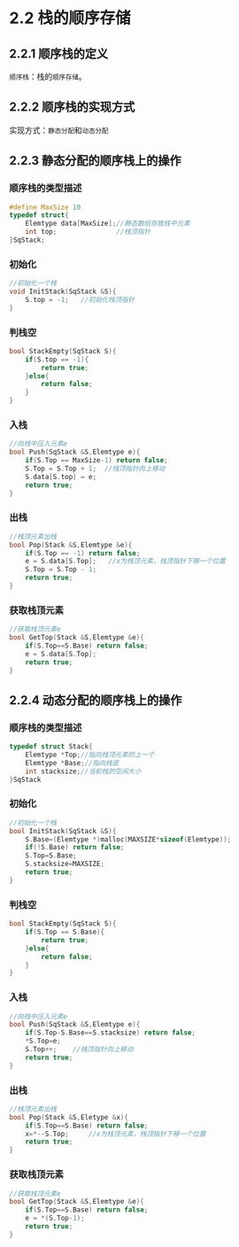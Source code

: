 # 2.2 栈的顺序存储 

## 2.2.1 顺序栈的定义

`顺序栈`：栈的`顺序存储`。

## 2.2.2 顺序栈的实现方式

实现方式：`静态分配`和`动态分配`

## 2.2.3 静态分配的顺序栈上的操作

### 顺序栈的类型描述

```C
#define MaxSize 10
typedef struct{
	Elemtype data[MaxSize];//静态数组存放栈中元素
	int top;               //栈顶指针
}SqStack;
```

### 初始化

```c
//初始化一个栈
void InitStack(SqStack &S){
	S.top = -1;   //初始化栈顶指针
}
```

### 判栈空

```c
bool StackEmpty(SqStack S){
    if(S.top == -1){
        return true;
    }else{
        return false;
    }
}
```

### 入栈

```c
//向栈中压入元素e
bool Push(SqStack &S,Elemtype e){
	if(S.Top == MaxSize-1) return false;
	S.Top = S.Top + 1;  //栈顶指针向上移动
    S.data[S.top] = e;
	return true;
}
```

### 出栈

```c
//栈顶元素出栈
bool Pop(Stack &S,Elemtype &e){
	if(S.Top == -1) return false;
	e = S.data[S.Top];   //x为栈顶元素，栈顶指针下移一个位置
	S.Top = S.Top - 1;
    return true;
}
```

### 获取栈顶元素

```c
//获取栈顶元素e
bool GetTop(Stack &S,Elemtype &e){
	if(S.Top==S.Base) return false;
	e = S.data[S.Top];
	return true;
}
```

## 2.2.4 动态分配的顺序栈上的操作

### 顺序栈的类型描述

```C
typedef struct Stack{
	Elemtype *Top;//指向栈顶元素的上一个
	Elemtype *Base;//指向栈底
	int stacksize;//当前栈的空间大小
}SqStack
```

### 初始化

```c
//初始化一个栈
bool InitStack(SqStack &S){
	S.Base=(Elemtype *)malloc(MAXSIZE*sizeof(Elemtype));
	if(!S.Base) return false;
	S.Top=S.Base;
	S.stacksize=MAXSIZE;
	return true;
}
```

### 判栈空

```c
bool StackEmpty(SqStack S){
    if(S.Top == S.Base){
        return true;
    }else{
        return false;
    }
}
```

### 入栈

```c
//向栈中压入元素e
bool Push(SqStack &S,Elemtype e){
	if(S.Top-S.Base==S.stacksize) return false;
	*S.Top=e;
	S.Top++;	//栈顶指针向上移动
	return true;
}
```

### 出栈

```c
//栈顶元素出栈
bool Pop(Stack &S,Eletype &x){
	if(S.Top==S.Base) return false;
	x=*--S.Top;		//x为栈顶元素，栈顶指针下移一个位置
	return true;
}
```

### 获取栈顶元素

```c
//获取栈顶元素e
bool GetTop(Stack &S,Elemtype &e){
	if(S.Top==S.Base) return false;
	e = *(S.Top-1);
	return true;
}
```
